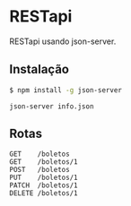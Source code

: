 # RESTapi

RESTapi usando json-server.

## Instalação

```bash
$ npm install -g json-server
```

```
json-server info.json
```

## Rotas

```
GET    /boletos
GET    /boletos/1
POST   /boletos
PUT    /boletos/1
PATCH  /boletos/1
DELETE /boletos/1
